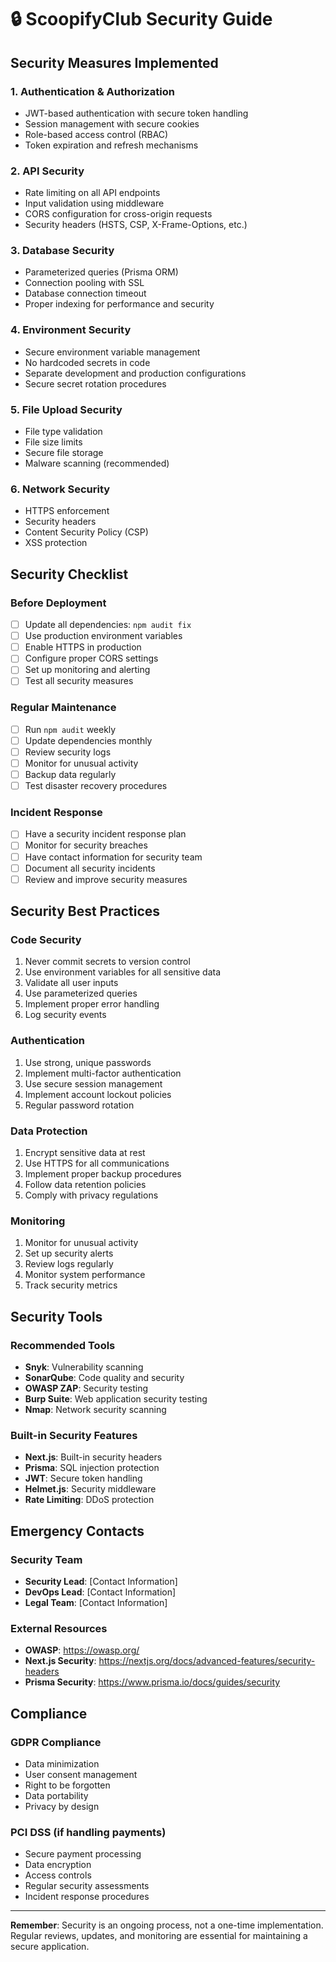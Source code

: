 # 🔒 ScoopifyClub Security Guide

## Security Measures Implemented

### 1. Authentication & Authorization
- JWT-based authentication with secure token handling
- Session management with secure cookies
- Role-based access control (RBAC)
- Token expiration and refresh mechanisms

### 2. API Security
- Rate limiting on all API endpoints
- Input validation using middleware
- CORS configuration for cross-origin requests
- Security headers (HSTS, CSP, X-Frame-Options, etc.)

### 3. Database Security
- Parameterized queries (Prisma ORM)
- Connection pooling with SSL
- Database connection timeout
- Proper indexing for performance and security

### 4. Environment Security
- Secure environment variable management
- No hardcoded secrets in code
- Separate development and production configurations
- Secure secret rotation procedures

### 5. File Upload Security
- File type validation
- File size limits
- Secure file storage
- Malware scanning (recommended)

### 6. Network Security
- HTTPS enforcement
- Security headers
- Content Security Policy (CSP)
- XSS protection

## Security Checklist

### Before Deployment
- [ ] Update all dependencies: `npm audit fix`
- [ ] Use production environment variables
- [ ] Enable HTTPS in production
- [ ] Configure proper CORS settings
- [ ] Set up monitoring and alerting
- [ ] Test all security measures

### Regular Maintenance
- [ ] Run `npm audit` weekly
- [ ] Update dependencies monthly
- [ ] Review security logs
- [ ] Monitor for unusual activity
- [ ] Backup data regularly
- [ ] Test disaster recovery procedures

### Incident Response
- [ ] Have a security incident response plan
- [ ] Monitor for security breaches
- [ ] Have contact information for security team
- [ ] Document all security incidents
- [ ] Review and improve security measures

## Security Best Practices

### Code Security
1. Never commit secrets to version control
2. Use environment variables for all sensitive data
3. Validate all user inputs
4. Use parameterized queries
5. Implement proper error handling
6. Log security events

### Authentication
1. Use strong, unique passwords
2. Implement multi-factor authentication
3. Use secure session management
4. Implement account lockout policies
5. Regular password rotation

### Data Protection
1. Encrypt sensitive data at rest
2. Use HTTPS for all communications
3. Implement proper backup procedures
4. Follow data retention policies
5. Comply with privacy regulations

### Monitoring
1. Monitor for unusual activity
2. Set up security alerts
3. Review logs regularly
4. Monitor system performance
5. Track security metrics

## Security Tools

### Recommended Tools
- **Snyk**: Vulnerability scanning
- **SonarQube**: Code quality and security
- **OWASP ZAP**: Security testing
- **Burp Suite**: Web application security testing
- **Nmap**: Network security scanning

### Built-in Security Features
- **Next.js**: Built-in security headers
- **Prisma**: SQL injection protection
- **JWT**: Secure token handling
- **Helmet.js**: Security middleware
- **Rate Limiting**: DDoS protection

## Emergency Contacts

### Security Team
- **Security Lead**: [Contact Information]
- **DevOps Lead**: [Contact Information]
- **Legal Team**: [Contact Information]

### External Resources
- **OWASP**: https://owasp.org/
- **Next.js Security**: https://nextjs.org/docs/advanced-features/security-headers
- **Prisma Security**: https://www.prisma.io/docs/guides/security

## Compliance

### GDPR Compliance
- Data minimization
- User consent management
- Right to be forgotten
- Data portability
- Privacy by design

### PCI DSS (if handling payments)
- Secure payment processing
- Data encryption
- Access controls
- Regular security assessments
- Incident response procedures

---

**Remember**: Security is an ongoing process, not a one-time implementation. Regular reviews, updates, and monitoring are essential for maintaining a secure application.
